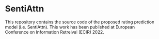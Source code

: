 # SentiAttn

This repository contains the source code of the proposed rating prediction model (i.e. SentiAttn).
This work has been published at European Conference on Information Retreival (ECIR) 2022.

